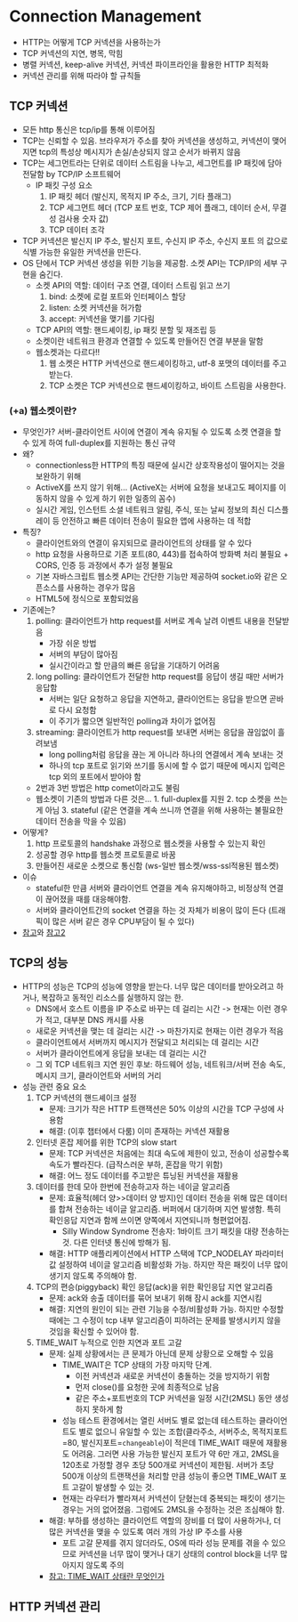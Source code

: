 # Connection Management

- HTTP는 어떻게 TCP 커넥션을 사용하는가
- TCP 커넥션의 지연, 병목, 막힘
- 병렬 커넥션, keep-alive 커넥션, 커넥션 파이프라인을 활용한 HTTP 최적화
- 커넥션 관리를 위해 따라야 할 규칙들


## TCP 커넥션
- 모든 http 통신은 tcp/ip를 통해 이루어짐
- TCP는 신뢰할 수 있음. 브라우저가 주소를 찾아 커넥션을 생성하고, 커넥션이 맺어지면 tcp의 특성상 메시지가 손실/손상되지 않고 순서가 바뀌지 않음
- TCP는 세그먼트라는 단위로 데이터 스트림을 나누고, 세그먼트를 IP 패킷에 담아 전달함 by TCP/IP 소프트웨어
    * IP 패킷 구성 요소
        1. IP 패킷 헤더 (발신지, 목적지 IP 주소, 크기, 기타 플래그)
        2. TCP 세그먼트 헤더 (TCP 포트 번호, TCP 제어 플래그, 데이터 순서, 무결성 검사용 숫자 값)
        3. TCP 데이터 조각
- TCP 커넥션은 발신지 IP 주소, 발신지 포트, 수신지 IP 주소, 수신지 포트 의 값으로 식별 가능한 유일한 커넥션을 만든다.
- OS 단에서 TCP 커넥션 생성을 위한 기능을 제공함. 소켓 API는 TCP/IP의 세부 구현을 숨긴다.
    * 소켓 API의 역할: 데이터 구조 연결, 데이터 스트림 읽고 쓰기 
        1. bind: 소켓에 로컬 포트와 인터페이스 할당
        2. listen: 소켓 커넥션을 허가함
        3. accept: 커넥션을 맺기를 기다림
    * TCP API의 역할: 핸드셰이킹, ip 패킷 분할 및 재조립 등
    * 소켓이란 네트워크 환경과 연결할 수 있도록 만들어진 연결 부분을 말함
    * 웹소켓과는 다르다!!
        1. 웹 소켓은 HTTP 커넥션으로 핸드셰이킹하고, utf-8 포맷의 데이터를 주고받는다.
        2. TCP 소켓은 TCP 커넥션으로 핸드셰이킹하고, 바이트 스트림을 사용한다.

### (+a) 웹소켓이란?
- 무엇인가? 서버-클라이언트 사이에 연결이 계속 유지될 수 있도록 소켓 연결을 할 수 있게 하여 full-duplex를 지원하는 통신 규약
- 왜?
    * connectionless한 HTTP의 특징 때문에 실시간 상호작용성이 떨어지는 것을 보완하기 위해
    * ActiveX를 쓰지 않기 위해... (ActiveX는 서버에 요청을 보내고도 페이지를 이동하지 않을 수 있게 하기 위한 일종의 꼼수)
    * 실시간 게임, 인스턴트 소셜 네트워크 알림, 주식, 또는 날씨 정보의 최신 디스플레이 등 안전하고 빠른 데이터 전송이 필요한 앱에 사용하는 데 적합
- 특징?
    * 클라이언트와의 연결이 유지되므로 클라이언트의 상태를 알 수 있다
    * http 요청을 사용하므로 기존 포트(80, 443)를 접속하여 방화벽 처리 불필요 + CORS, 인증 등 과정에서 추가 설정 불필요
    * 기본 자바스크립트 웹소켓 API는 간단한 기능만 제공하여 socket.io와 같은 오픈소스를 사용하는 경우가 많음
    * HTML5에 정식으로 포함되었음
- 기존에는?
    1. polling: 클라이언트가 http request를 서버로 계속 날려 이벤트 내용을 전달받음
          * 가장 쉬운 방법
          * 서버의 부담이 많아짐
          * 실시간이라고 할 만큼의 빠른 응답을 기대하기 어려움 
    2. long polling: 클라이언트가 전달한 http request를 응답이 생길 때만 서버가 응답함
          * 서버는 일단 요청하고 응답을 지연하고, 클라이언트는 응답을 받으면 곧바로 다시 요청함
          * 이 주기가 짧으면 일반적인 polling과 차이가 없어짐
    3. streaming: 클라이언트가 http request를 보내면 서버는 응답을 끊임없이 흘려보냄
          * long polling처럼 응답을 끊는 게 아니라 하나의 연결에서 계속 보내는 것
          * 하나의 tcp 포트로 읽기와 쓰기를 동시에 할 수 없기 때문에 메시지 입력은 tcp 외의 포트에서 받아야 함
    + 2번과 3번 방법은 http comet이라고도 불림
    + 웹소켓이 기존의 방법과 다른 것은...
          1. full-duplex를 지원
          2. tcp 소켓을 쓰는 게 아님
          3. stateful (같은 연결을 계속 쓰니까 연결을 위해 사용하는 불필요한 데이터 전송을 막을 수 있음)
- 어떻게?
    1. http 프로토콜의 handshake 과정으로 웹소켓을 사용할 수 있는지 확인
    2. 성공할 경우 http를 웹소켓 프로토콜로 바꿈
    3. 만들어진 새로운 소켓으로 통신함 (ws-일반 웹소켓/wss-ssl적용된 웹소켓)
- 이슈
    * stateful한 만큼 서버와 클라이언트 연결을 계속 유지해야하고, 비정상적 연결이 끊어졌을 때를 대응해야함.
    * 서버와 클라이언트간의 socket 연결을 하는 것 자체가 비용이 많이 든다 (트래픽이 많은 서버 같은 경우 CPU부담이 될 수 있다)
- [참고](https://medium.com/@icehongssii/%EA%B9%9C%EC%B0%8D%ED%95%9C-%ED%94%84%EB%A1%9C%EA%B7%B8%EB%9E%98%EB%A8%B8%EB%93%A4%EC%9D%84-%EC%9C%84%ED%95%9C-%EA%B0%84%EB%8B%A8%ED%95%9C-%ED%94%84%EB%A1%9C%EA%B7%B8%EB%9E%98%EB%B0%8D-%EC%83%81%EC%8B%9D-2-2-http%EB%A5%BC-%EB%84%98%EC%96%B4%EC%84%9C-%EC%8B%A4%EC%8B%9C%EA%B0%84-%EB%84%A4%ED%8A%B8%EC%9B%8C%ED%82%B9websocket-c49125e1b5a0)와 [참고2](https://medium.com/@chullino/http%EC%97%90%EC%84%9C%EB%B6%80%ED%84%B0-websocket%EA%B9%8C%EC%A7%80-94df91988788)

## TCP의 성능
- HTTP의 성능은 TCP의 성능에 영향을 받는다. 너무 많은 데이터를 받아오려고 하거나, 복잡하고 동적인 리소스를 실행하지 않는 한.
    * DNS에서 호스트 이름을 IP 주소로 바꾸는 데 걸리는 시간 -> 현재는 이런 경우가 적고, 대부분 DNS 캐시를 사용
    * 새로운 커넥션을 맺는 데 걸리는 시간 -> 마찬가지로 현재는 이런 경우가 적음
    * 클라이언트에서 서버까지 메시지가 전달되고 처리되는 데 걸리는 시간
    * 서버가 클라이언트에게 응답을 보내는 데 걸리는 시간
    * 그 외 TCP 네트워크 지연 원인 후보: 하드웨어 성능, 네트워크/서버 전송 속도, 메시지 크기, 클라이언트와 서버의 거리
- 성능 관련 중요 요소
    1. TCP 커넥션의 핸드셰이크 설정
        * 문제: 크기가 작은 HTTP 트랜잭션은 50% 이상의 시간을 TCP 구성에 사용함
        * 해결: (이후 챕터에서 다룸) 이미 존재하는 커넥션 재활용
    2. 인터넷 혼잡 제어를 위한 TCP의 slow start
        * 문제: TCP 커넥션은 처음에는 최대 속도에 제한이 있고, 전송이 성공할수록 속도가 빨라진다. (급작스러운 부하, 혼잡을 막기 위함)
        * 해결: 어느 정도 데이터를 주고받은 튜닝된 커넥션을 재활용
    3. 데이터를 한데 모아 한번에 전송하고자 하는 네이글 알고리즘
        * 문제: 효율적(헤더 양>>데이터 양 방지)인 데이터 전송을 위해 많은 데이터를 합쳐 전송하는 네이글 알고리즘. 버퍼에서 대기하며 지연 발생함. 특히 확인응답 지연과 함께 쓰이면 양쪽에서 지연되니까 형편없어짐.
            + Silly Window Syndrome 전송자: 1바이트 크기 패킷을 대량 전송하는 것. 다른 인터넷 통신에 방해가 됨. 
        * 해결: HTTP 애플리케이션에서 HTTP 스택에 TCP_NODELAY 파라미터 값 설정하여 네이글 알고리즘 비활성화 가능. 하지만 작은 패킷이 너무 많이 생기지 않도록 주의해야 함.
    4. TCP의 편승(piggyback) 확인 응답(ack)을 위한 확인응답 지연 알고리즘
        * 문제: ack와 송출 데이터를 묶어 보내기 위해 잠시 ack를 지연시킴
        * 해결: 지연의 원인이 되는 관련 기능을 수정/비활성화 가능. 하지만 수정할 때에는 그 수정이 tcp 내부 알고리즘이 피하려는 문제를 발생시키지 않을 것임을 확신할 수 있어야 함. 
    5. TIME_WAIT 누적으로 인한 지연과 포트 고갈
        * 문제: 실제 상황에서는 큰 문제가 아닌데 문제 상황으로 오해할 수 있음
            + TIME_WAIT은 TCP 상태의 가장 마지막 단계. 
                + 이전 커넥션과 새로운 커넥션이 충돌하는 것을 방지하기 위함
                + 먼저 close()를 요청한 곳에 최종적으로 남음
                + 같은 주소+포트번호의 TCP 커넥션을 일정 시간(2MSL) 동안 생성하지 못하게 함
            + 성능 테스트 환경에서는 열린 서버도 별로 없는데 테스트하는 클라이언트도 별로 없으니 유일할 수 있는 조합(클라주소, 서버주소, 목적지포트=80, 발신지포트=`changeable`)이 적은데 TIME_WAIT 때문에 재활용도 어려움. 그러면 사용 가능한 발신지 포트가 약 6만 개고, 2MSL을 120초로 가정할 경우 초당 500개로 커넥션이 제한됨. 서버가 초당 500개 이상의 트랜잭션을 처리할 만큼 성능이 좋으면 TIME_WAIT 포트 고갈이 발생할 수 있는 것.
            + 현재는 라우터가 빨라져서 커넥션이 닫혔는데 중복되는 패킷이 생기는 경우는 거의 없어졌음. 그럼에도 2MSL을 수정하는 것은 조심해야 함.
        * 해결: 부하를 생성하는 클라이언트 역할의 장비를 더 많이 사용하거나, 더 많은 커넥션을 맺을 수 있도록 여러 개의 가상 IP 주소를 사용
            + 포트 고갈 문제를 겪지 않더라도, OS에 따라 성능 문제를 겪을 수 있으므로 커넥션을 너무 많이 맺거나 대기 상태의 control block을 너무 많아지지 않도록 주의
        * [참고: TIME_WAIT 상태란 무엇인가](http://docs.likejazz.com/time-wait/)

## HTTP 커넥션 관리
